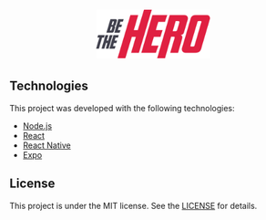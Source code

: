 <h1 align="center">
    <img alt="BeTheHero" title="#BeTheHero" src="https://github.com/hudsonpotenciano/bethehero/blob/master/frontend/src/assets/logo.svg" width="200px" />
</h1>

## Technologies

This project was developed with the following technologies:

- [Node.js](https://nodejs.org/en/) 
- [React](https://reactjs.org)
- [React Native](https://facebook.github.io/react-native/)
- [Expo](https://expo.io/)

## License

This project is under the MIT license. See the [LICENSE](LICENSE.md) for details.
